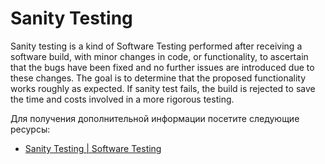 # Sanity Testing

Sanity testing is a kind of Software Testing performed after receiving a software build, with minor changes in code, or functionality, to ascertain that the bugs have been fixed and no further issues are introduced due to these changes. The goal is to determine that the proposed functionality works roughly as expected. If sanity test fails, the build is rejected to save the time and costs involved in a more rigorous testing.

Для получения дополнительной информации посетите следующие ресурсы:

- [Sanity Testing | Software Testing](https://www.geeksforgeeks.org/sanity-testing-software-testing/)
